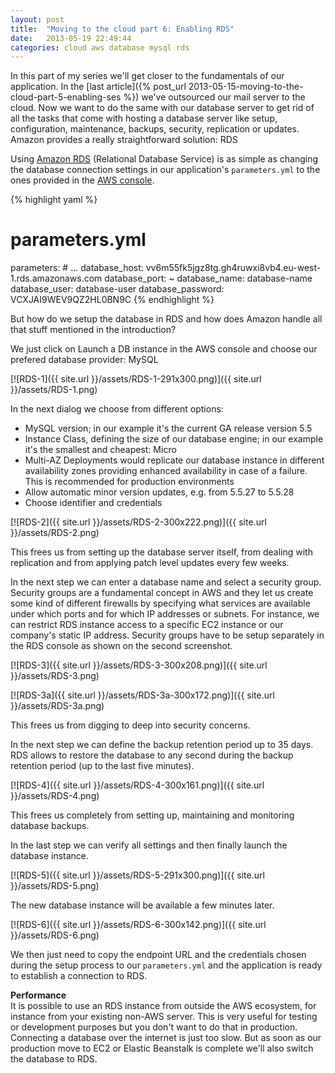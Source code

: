 ```yaml
---
layout: post
title:  "Moving to the cloud part 6: Enabling RDS"
date:   2013-05-19 22:49:44
categories: cloud aws database mysql rds
---
```


In this part of my series we'll get closer to the fundamentals of our application.
In the [last article]({% post_url 2013-05-15-moving-to-the-cloud-part-5-enabling-ses %})
we've outsourced our mail server to the cloud. Now we want to do the same with our
database server to get rid of all the tasks that come with hosting a database server
like setup, configuration, maintenance, backups, security, replication or updates.
Amazon provides a really straightforward solution: RDS

Using [Amazon RDS](http://aws.amazon.com/rds) (Relational Database Service) is as
simple as changing the database connection settings in our application's
`parameters.yml` to the ones provided in the [AWS console](https://console.aws.amazon.com/rds).

{% highlight yaml %}
# parameters.yml
parameters:
    # ...
    database_host: vv6m55fk5jgz8tg.gh4ruwxi8vb4.eu-west-1.rds.amazonaws.com
    database_port: ~
    database_name: database-name
    database_user: database-user
    database_password: VCXJAI9WEV9QZ2HL0BN9C
{% endhighlight %}

But how do we setup the database in RDS and how does Amazon handle all that stuff
mentioned in the introduction?

We just click on Launch a DB instance in the AWS console and choose our
prefered database provider: MySQL

[![RDS-1]({{ site.url }}/assets/RDS-1-291x300.png)]({{ site.url }}/assets/RDS-1.png)

In the next dialog we choose from different options:

* MySQL version; in our example it's the current GA release version 5.5
* Instance Class, defining the size of our database engine; in our example it's the
 smallest and cheapest: Micro
* Multi-AZ Deployments would replicate our database instance in different availability
 zones providing enhanced availability in case of a failure. This is recommended for
 production environments
* Allow automatic minor version updates, e.g. from 5.5.27 to 5.5.28
* Choose identifier and credentials

[![RDS-2]({{ site.url }}/assets/RDS-2-300x222.png)]({{ site.url }}/assets/RDS-2.png)

This frees us from setting up the database server itself, from dealing with
replication and from applying patch level updates every few weeks.

In the next step we can enter a database name and select a security group. Security
groups are a fundamental concept in AWS and they let us create some kind of different
firewalls by specifying what services are available under which ports and for which IP
addresses or subnets. For instance, we can restrict RDS instance access to a
specific EC2 instance or our company's static IP address. Security groups have to be
setup separately in the RDS console as shown on the second screenshot.

[![RDS-3]({{ site.url }}/assets/RDS-3-300x208.png)]({{ site.url }}/assets/RDS-3.png)

[![RDS-3a]({{ site.url }}/assets/RDS-3a-300x172.png)]({{ site.url }}/assets/RDS-3a.png)

This frees us from digging to deep into security concerns.

In the next step we can define the backup retention period up to 35 days. RDS allows
to restore the database to any second during the backup retention period (up to the
last five minutes).

[![RDS-4]({{ site.url }}/assets/RDS-4-300x161.png)]({{ site.url }}/assets/RDS-4.png)

This frees us completely from setting up, maintaining and monitoring database backups.

In the last step we can verify all settings and then finally launch the database instance.

[![RDS-5]({{ site.url }}/assets/RDS-5-291x300.png)]({{ site.url }}/assets/RDS-5.png)

The new database instance will be available a few minutes later.

[![RDS-6]({{ site.url }}/assets/RDS-6-300x142.png)]({{ site.url }}/assets/RDS-6.png)

We then just need to copy the endpoint URL and the credentials chosen during the setup
process to our `parameters.yml` and the application is ready to establish a connection
to RDS.

**Performance**<br>
It is possible to use an RDS instance from outside the AWS ecosystem, for instance from
your existing non-AWS server. This is very useful for testing or development purposes
but you don't want to do that in production. Connecting a database over the internet is
just too slow. But as soon as our production move to EC2 or Elastic Beanstalk is complete
we'll also switch the database to RDS.
